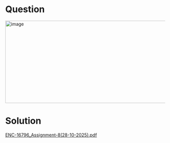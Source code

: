 # Question

<img width="721" height="260" alt="image" src="https://github.com/user-attachments/assets/1b19b058-7382-4d2b-9206-a7d2c591fea4" />

# Solution

[ENC-16796_Assignment-8(28-10-2025).pdf](https://github.com/user-attachments/files/23260847/ENC-16796_Assignment-8.28-10-2025.pdf)

